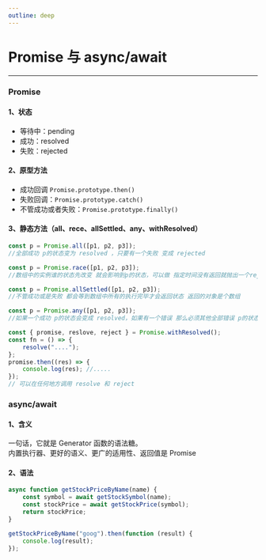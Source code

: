 ```yaml
---
outline: deep
---
```


# Promise 与 async/await

---

### Promise

#### 1、状态

- 等待中：pending
- 成功：resolved
- 失败：rejected

#### 2、原型方法

- 成功回调 `Promise.prototype.then()`
- 失败回调：`Promise.prototype.catch() `
- 不管成功或者失败：`Promise.prototype.finally() `

#### 3、静态方法（all、rece、allSettled、any、withResolved）

```javascript
const p = Promise.all([p1, p2, p3]);
//全部成功 p的状态变为 resolved ，只要有一个失败 变成 rejected

const p = Promise.race([p1, p2, p3]);
//数组中的实例谁的状态先改变 就会影响到p的状态，可以做 指定时间没有返回就抛出一个reject

const p = Promise.allSettled([p1, p2, p3]);
//不管成功或是失败 都会等到数组中所有的执行完毕才会返回状态 返回的对象是个数组

const p = Promise.any([p1, p2, p3]);
//如果一个成功 p的状态会变成 resolved，如果有一个错误 那么必须其他全部错误 p的状态才会变成rejected

const { promise, reslove, reject } = Promise.withResolved();
const fn = () => {
	resolve("....");
};
promise.then((res) => {
	console.log(res); //.....
});
// 可以在任何地方调用 resolve 和 reject
```

### async/await

#### 1、含义

一句话，它就是 Generator 函数的语法糖。
<br/>
内置执行器、更好的语义、更广的适用性、返回值是 Promise

#### 2、语法

```javascript
async function getStockPriceByName(name) {
	const symbol = await getStockSymbol(name);
	const stockPrice = await getStockPrice(symbol);
	return stockPrice;
}

getStockPriceByName("goog").then(function (result) {
	console.log(result);
});
```
